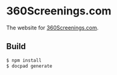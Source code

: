 360Screenings.com
=================

The website for [360Screenings.com](http://360screenings.com).


Build
-----

``` bash
$ npm install
$ docpad generate
```
